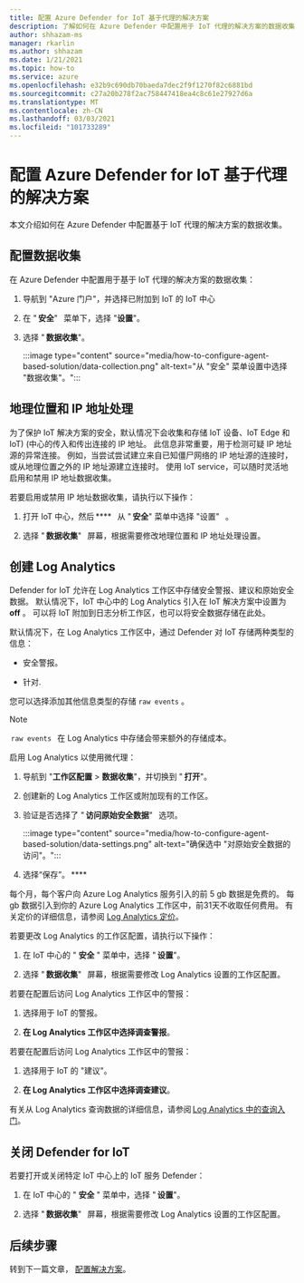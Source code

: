 ```yaml
---
title: 配置 Azure Defender for IoT 基于代理的解决方案
description: 了解如何在 Azure Defender 中配置用于 IoT 代理的解决方案的数据收集
author: shhazam-ms
manager: rkarlin
ms.author: shhazam
ms.date: 1/21/2021
ms.topic: how-to
ms.service: azure
ms.openlocfilehash: e32b9c690db70baeda7dec2f9f1270f82c6881bd
ms.sourcegitcommit: c27a20b278f2ac758447418ea4c8c61e27927d6a
ms.translationtype: MT
ms.contentlocale: zh-CN
ms.lasthandoff: 03/03/2021
ms.locfileid: "101733289"
---
```

# <a name="configure-azure-defender-for-iot-agent-based-solution"></a>配置 Azure Defender for IoT 基于代理的解决方案  

本文介绍如何在 Azure Defender 中配置基于 IoT 代理的解决方案的数据收集。

## <a name="configure-data-collection"></a>配置数据收集

在 Azure Defender 中配置用于基于 IoT 代理的解决方案的数据收集： 

1. 导航到 "Azure 门户"，并选择已附加到 IoT 的 IoT 中心 

1. 在 " **安全**"   菜单下，选择 "**设置**"。 

1. 选择 " **数据收集**"。 

    :::image type="content" source="media/how-to-configure-agent-based-solution/data-collection.png" alt-text="从 &quot;安全&quot; 菜单设置中选择 &quot;数据收集&quot;。":::

## <a name="geolocation-and-ip-address-handling"></a>地理位置和 IP 地址处理 

为了保护 IoT 解决方案的安全，默认情况下会收集和存储 IoT 设备、IoT Edge 和 IoT)  (中心的传入和传出连接的 IP 地址。 此信息非常重要，用于检测可疑 IP 地址源的异常连接。 例如，当尝试尝试建立来自已知僵尸网络的 IP 地址源的连接时，或从地理位置之外的 IP 地址源建立连接时。 使用 IoT service，可以随时灵活地启用和禁用 IP 地址数据收集。 

若要启用或禁用 IP 地址数据收集，请执行以下操作： 

1. 打开 IoT 中心，然后 ****   从 " **安全**" 菜单中选择 "设置"   。 

1. 选择 " **数据收集**"   屏幕，根据需要修改地理位置和 IP 地址处理设置。 

## <a name="log-analytics-creation"></a>创建 Log Analytics 

Defender for IoT 允许在 Log Analytics 工作区中存储安全警报、建议和原始安全数据。 默认情况下，IoT 中心中的 Log Analytics 引入在 IoT 解决方案中设置为 **off** 。 可以将 IoT 附加到日志分析工作区，也可以将安全数据存储在此处。 

默认情况下，在 Log Analytics 工作区中，通过 Defender 对 IoT 存储两种类型的信息：
 
- 安全警报。

- 针对. 

您可以选择添加其他信息类型的存储 `raw events` 。 

> [!Note] 
>  `raw events`   在 Log Analytics 中存储会带来额外的存储成本。 

启用 Log Analytics 以使用微代理： 

1. 导航到 "**工作区配置**  >  **数据收集**"，并切换到 " **打开**"。 

1. 创建新的 Log Analytics 工作区或附加现有的工作区。 

1. 验证是否选择了 " **访问原始安全数据**"   选项。  

    :::image type="content" source="media/how-to-configure-agent-based-solution/data-settings.png" alt-text="确保选中 &quot;对原始安全数据的访问&quot;。":::

1. 选择“保存”。 ****

每个月，每个客户向 Azure Log Analytics 服务引入的前 5 gb 数据是免费的。 每 gb 数据引入到你的 Azure Log Analytics 工作区中，前31天不收取任何费用。 有关定价的详细信息，请参阅 [Log Analytics 定价](https://azure.microsoft.com/pricing/details/monitor/)。 

若要更改 Log Analytics 的工作区配置，请执行以下操作： 

1. 在 IoT 中心的 " **安全** " 菜单中，选择 " **设置**"。 

1. 选择 " **数据收集**"   屏幕，根据需要修改 Log Analytics 设置的工作区配置。 

若要在配置后访问 Log Analytics 工作区中的警报：

1. 选择用于 IoT 的警报。

1. **在 Log Analytics 工作区中选择调查警报**。

若要在配置后访问 Log Analytics 工作区中的警报：

1. 选择用于 IoT 的 "建议"。

1. **在 Log Analytics 工作区中选择调查建议**。 
 
有关从 Log Analytics 查询数据的详细信息，请参阅 [Log Analytics 中的查询入门](../azure-monitor/logs/get-started-queries.md)。 

## <a name="turn-off-defender-for-iot"></a>关闭 Defender for IoT 

若要打开或关闭特定 IoT 中心上的 IoT 服务 Defender： 

1. 在 IoT 中心的 " **安全** " 菜单中，选择 " **设置**"。

1. 选择 " **数据收集**"   屏幕，根据需要修改 Log Analytics 设置的工作区配置。

## <a name="next-steps"></a>后续步骤 

转到下一篇文章， [配置解决方案](quickstart-configure-your-solution.md)。